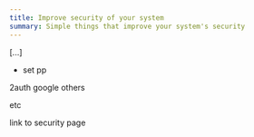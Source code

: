 ```yaml
---
title: Improve security of your system
summary: Simple things that improve your system's security
---
```


[...]

- set pp

2auth google others 

etc

link to security page